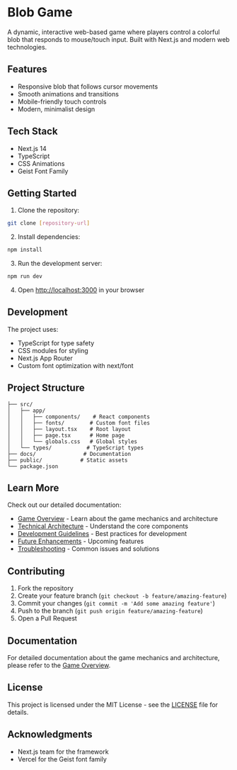 # Blob Game

A dynamic, interactive web-based game where players control a colorful blob that responds to mouse/touch input. Built with Next.js and modern web technologies.

## Features

- Responsive blob that follows cursor movements
- Smooth animations and transitions
- Mobile-friendly touch controls
- Modern, minimalist design

## Tech Stack

- Next.js 14
- TypeScript
- CSS Animations
- Geist Font Family

## Getting Started

1. Clone the repository:
```bash
git clone [repository-url]
```

2. Install dependencies:
```bash
npm install
```

3. Run the development server:
```bash
npm run dev
```

4. Open [http://localhost:3000](http://localhost:3000) in your browser

## Development

The project uses:
- TypeScript for type safety
- CSS modules for styling
- Next.js App Router
- Custom font optimization with next/font

## Project Structure

```
├── src/
│   ├── app/
│   │   ├── components/    # React components
│   │   ├── fonts/        # Custom font files
│   │   ├── layout.tsx    # Root layout
│   │   ├── page.tsx      # Home page
│   │   └── globals.css   # Global styles
│   └── types/           # TypeScript types
├── docs/               # Documentation
├── public/            # Static assets
└── package.json
```

## Learn More

Check out our detailed documentation:
- [Game Overview](./docs/game-overview.md) - Learn about the game mechanics and architecture
- [Technical Architecture](./docs/game-overview.md#technical-architecture) - Understand the core components
- [Development Guidelines](./docs/game-overview.md#development-guidelines) - Best practices for development
- [Future Enhancements](./docs/game-overview.md#future-enhancements) - Upcoming features
- [Troubleshooting](./docs/game-overview.md#troubleshooting) - Common issues and solutions

## Contributing

1. Fork the repository
2. Create your feature branch (`git checkout -b feature/amazing-feature`)
3. Commit your changes (`git commit -m 'Add some amazing feature'`)
4. Push to the branch (`git push origin feature/amazing-feature`)
5. Open a Pull Request

## Documentation

For detailed documentation about the game mechanics and architecture, please refer to the [Game Overview](./docs/game-overview.md).

## License

This project is licensed under the MIT License - see the [LICENSE](LICENSE) file for details.

## Acknowledgments

- Next.js team for the framework
- Vercel for the Geist font family
